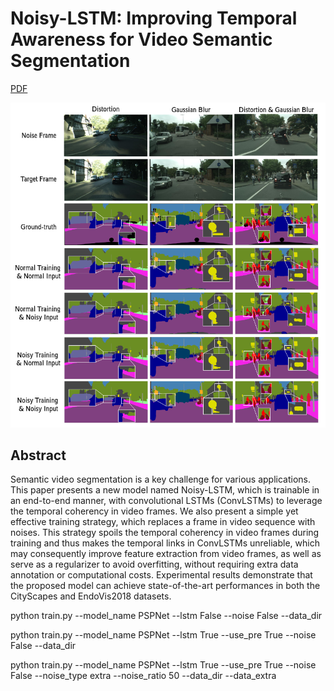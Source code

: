 # Noisy-LSTM: Improving Temporal Awareness for Video Semantic Segmentation 
[PDF](https://arxiv.org/abs/2010.09466)

![Figure](figs/city-comparision.png)

## Abstract
Semantic video segmentation is a key challenge for various applications. This paper presents a new model named Noisy-LSTM, which is trainable in an end-to-end manner, with convolutional LSTMs (ConvLSTMs) to leverage the temporal coherency in video frames. We also present a simple yet effective training strategy, which replaces a frame in video sequence with noises. This strategy spoils the temporal coherency in video frames during training and thus makes the temporal links in ConvLSTMs unreliable, which may consequently improve feature extraction from video frames, as well as serve as a regularizer to avoid overfitting, without requiring extra data annotation or computational costs. Experimental results demonstrate that the proposed model can achieve state-of-the-art performances in both the CityScapes and EndoVis2018 datasets. 

python train.py --model_name PSPNet --lstm False --noise False --data_dir

python train.py --model_name PSPNet --lstm True --use_pre True --noise False --data_dir

python train.py --model_name PSPNet --lstm True --use_pre True --noise False --noise_type extra --noise_ratio 50 --data_dir --data_extra
